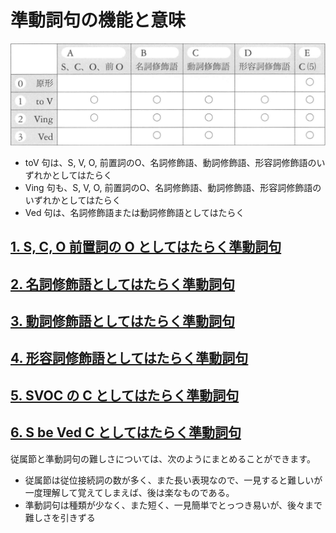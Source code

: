 # 準動詞句の機能と意味

<img src="fig/準動詞句の一覧表.png" width="600"/>

- toV 句は、S, V, O, 前置詞のO、名詞修飾語、動詞修飾語、形容詞修飾語のいずれかとしてはたらく
- Ving 句も、S, V, O, 前置詞のO、名詞修飾語、動詞修飾語、形容詞修飾語のいずれかとしてはたらく
- Ved 句は、名詞修飾語または動詞修飾語としてはたらく

## [1. S, C, O 前置詞の O としてはたらく準動詞句](03-chapter-1-A.md)
## [2. 名詞修飾語としてはたらく準動詞句](03-chapter-1-B.md)
## [3. 動詞修飾語としてはたらく準動詞句](03-chapter-1-C.md)
## [4. 形容詞修飾語としてはたらく準動詞句](03-chapter-1-D.md)
## [5. SVOC の C としてはたらく準動詞句](03-chapter-1-E.md)
## [6. S be Ved C としてはたらく準動詞句](03-chapter-1-E-beved.md)

従属節と準動詞句の難しさについては、次のようにまとめることができます。
- 従属節は従位接続詞の数が多く、また長い表現なので、一見すると難しいが一度理解して覚えてしまえば、後は楽なものである。
- 準動詞句は種類が少なく、また短く、一見簡単でとっつき易いが、後々まで難しさを引きずる


